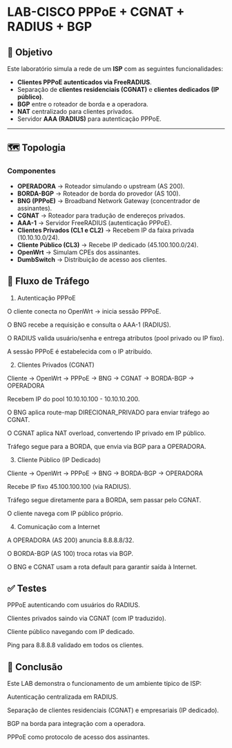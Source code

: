 # LAB-CISCO PPPoE + CGNAT + RADIUS + BGP

## 🎯 Objetivo
Este laboratório simula a rede de um **ISP** com as seguintes funcionalidades:

- **Clientes PPPoE autenticados via FreeRADIUS**.
- Separação de **clientes residenciais (CGNAT)** e **clientes dedicados (IP público)**.
- **BGP** entre o roteador de borda e a operadora.
- **NAT** centralizado para clientes privados.
- Servidor **AAA (RADIUS)** para autenticação PPPoE.

---

## 🗺️ Topologia

### Componentes
- **OPERADORA** → Roteador simulando o upstream (AS 200).  
- **BORDA-BGP** → Roteador de borda do provedor (AS 100).  
- **BNG (PPPoE)** → Broadband Network Gateway (concentrador de assinantes).  
- **CGNAT** → Roteador para tradução de endereços privados.  
- **AAA-1** → Servidor FreeRADIUS (autenticação PPPoE).  
- **Clientes Privados (CL1 e CL2)** → Recebem IP da faixa privada (10.10.10.0/24).  
- **Cliente Público (CL3)** → Recebe IP dedicado (45.100.100.0/24).  
- **OpenWrt** → Simulam CPEs dos assinantes.  
- **DumbSwitch** → Distribuição de acesso aos clientes.



## 🔄 Fluxo de Tráfego

1. Autenticação PPPoE

O cliente conecta no OpenWrt → inicia sessão PPPoE.

O BNG recebe a requisição e consulta o AAA-1 (RADIUS).

O RADIUS valida usuário/senha e entrega atributos (pool privado ou IP fixo).

A sessão PPPoE é estabelecida com o IP atribuído.


2. Clientes Privados (CGNAT)

Cliente → OpenWrt → PPPoE → BNG → CGNAT → BORDA-BGP → OPERADORA

Recebem IP do pool 10.10.10.100 - 10.10.10.200.

O BNG aplica route-map DIRECIONAR_PRIVADO para enviar tráfego ao CGNAT.

O CGNAT aplica NAT overload, convertendo IP privado em IP público.

Tráfego segue para a BORDA, que envia via BGP para a OPERADORA.


3. Cliente Público (IP Dedicado)

Cliente → OpenWrt → PPPoE → BNG → BORDA-BGP → OPERADORA

Recebe IP fixo 45.100.100.100 (via RADIUS).

Tráfego segue diretamente para a BORDA, sem passar pelo CGNAT.

O cliente navega com IP público próprio.


4. Comunicação com a Internet

A OPERADORA (AS 200) anuncia 8.8.8.8/32.

O BORDA-BGP (AS 100) troca rotas via BGP.

O BNG e CGNAT usam a rota default para garantir saída à Internet.


## ✅ Testes

PPPoE autenticando com usuários do RADIUS.

Clientes privados saindo via CGNAT (com IP traduzido).

Cliente público navegando com IP dedicado.

Ping para 8.8.8.8 validado em todos os clientes.


## 📌 Conclusão

Este LAB demonstra o funcionamento de um ambiente típico de ISP:

Autenticação centralizada em RADIUS.

Separação de clientes residenciais (CGNAT) e empresariais (IP dedicado).

BGP na borda para integração com a operadora.

PPPoE como protocolo de acesso dos assinantes.
